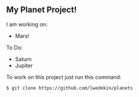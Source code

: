My Planet Project!
------------------

I am working on:
 - Mars!

To Do:
 - Saturn
 - Jupiter

To work on this project just run this command:

```shell
$ git clone https://github.com/lwedekin/planets
```

